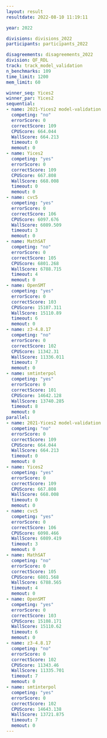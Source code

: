 ```yaml
---
layout: result
resultdate: 2022-08-10 11:19:11

year: 2022

divisions: divisions_2022
participants: participants_2022

disagreements: disagreements_2022
division: QF_RDL
track: track_model_validation
n_benchmarks: 109
time_limit: 1200
mem_limit: 60

winner_seq: Yices2
winner_par: Yices2
sequential:
- name: 2021-Yices2 model-validation
  competing: "no"
  errorScore: 0
  correctScore: 109
  CPUScore: 664.044
  WallScore: 664.213
  timeout: 0
  memout: 0
- name: Yices2
  competing: "yes"
  errorScore: 0
  correctScore: 109
  CPUScore: 667.808
  WallScore: 668.008
  timeout: 0
  memout: 0
- name: cvc5
  competing: "yes"
  errorScore: 0
  correctScore: 106
  CPUScore: 6097.676
  WallScore: 6089.509
  timeout: 3
  memout: 0
- name: MathSAT
  competing: "no"
  errorScore: 0
  correctScore: 105
  CPUScore: 6801.268
  WallScore: 6788.715
  timeout: 4
  memout: 0
- name: OpenSMT
  competing: "yes"
  errorScore: 0
  correctScore: 103
  CPUScore: 15107.311
  WallScore: 15110.89
  timeout: 6
  memout: 0
- name: z3-4.8.17
  competing: "no"
  errorScore: 0
  correctScore: 102
  CPUScore: 11342.31
  WallScore: 11336.011
  timeout: 7
  memout: 0
- name: smtinterpol
  competing: "yes"
  errorScore: 0
  correctScore: 101
  CPUScore: 14642.128
  WallScore: 13740.285
  timeout: 8
  memout: 0
parallel:
- name: 2021-Yices2 model-validation
  competing: "no"
  errorScore: 0
  correctScore: 109
  CPUScore: 664.044
  WallScore: 664.213
  timeout: 0
  memout: 0
- name: Yices2
  competing: "yes"
  errorScore: 0
  correctScore: 109
  CPUScore: 667.808
  WallScore: 668.008
  timeout: 0
  memout: 0
- name: cvc5
  competing: "yes"
  errorScore: 0
  correctScore: 106
  CPUScore: 6098.466
  WallScore: 6089.419
  timeout: 3
  memout: 0
- name: MathSAT
  competing: "no"
  errorScore: 0
  correctScore: 105
  CPUScore: 6801.568
  WallScore: 6788.565
  timeout: 4
  memout: 0
- name: OpenSMT
  competing: "yes"
  errorScore: 0
  correctScore: 103
  CPUScore: 15108.171
  WallScore: 15110.62
  timeout: 6
  memout: 0
- name: z3-4.8.17
  competing: "no"
  errorScore: 0
  correctScore: 102
  CPUScore: 11343.46
  WallScore: 11335.701
  timeout: 7
  memout: 0
- name: smtinterpol
  competing: "yes"
  errorScore: 0
  correctScore: 102
  CPUScore: 14643.138
  WallScore: 13721.875
  timeout: 7
  memout: 0
---
```

